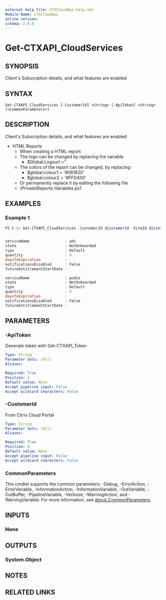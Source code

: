 ```yaml
---
external help file: CTXCloudApi-help.xml
Module Name: CTXCloudApi
online version:
schema: 2.0.0
---
```


# Get-CTXAPI_CloudServices

## SYNOPSIS
Client's Subscription details, and what features are enabled

## SYNTAX

```
Get-CTXAPI_CloudServices [-CustomerId] <String> [-ApiToken] <String> [<CommonParameters>]
```

## DESCRIPTION
Client's Subscription details, and what features are enabled
- HTML Reports
	- When creating a HTML report:
	- The logo can be changed by replacing the variable 
		- $Global:Logourl =''
	- The colors of the report can be changed, by replacing:
		- $global:colour1 = '#061820'
		- $global:colour2 = '#FFD400'
	- Or permanently replace it by editing the following file
	- <Module base>\Private\Reports-Variables.ps1

## EXAMPLES

### Example 1
```powershell
PS C:\> Get-CTXAPI_CloudServices -CustomerId $CustomerId -SiteId $SiteID -ApiToken $ApiToken


serviceName                : adc
state                      : NotOnboarded
type                       : Default
quantity                   : 0
daysToExpiration           : 
notificationsDisabled      : False
futureEntitlementStartDate : 

serviceName                : podio
state                      : NotOnboarded
type                       : Default
quantity                   : 0
daysToExpiration           : 
notificationsDisabled      : False
futureEntitlementStartDate :
```

## PARAMETERS

### -ApiToken
 Generate token with Get-CTXAPI_Token

```yaml
Type: String
Parameter Sets: (All)
Aliases:

Required: True
Position: 2
Default value: None
Accept pipeline input: False
Accept wildcard characters: False
```

### -CustomerId
 From Citrix Cloud Portal


```yaml
Type: String
Parameter Sets: (All)
Aliases:

Required: True
Position: 0
Default value: None
Accept pipeline input: False
Accept wildcard characters: False
```

### CommonParameters
This cmdlet supports the common parameters: -Debug, -ErrorAction, -ErrorVariable, -InformationAction, -InformationVariable, -OutVariable, -OutBuffer, -PipelineVariable, -Verbose, -WarningAction, and -WarningVariable. For more information, see [about_CommonParameters](http://go.microsoft.com/fwlink/?LinkID=113216).

## INPUTS

### None
## OUTPUTS

### System.Object
## NOTES

## RELATED LINKS
